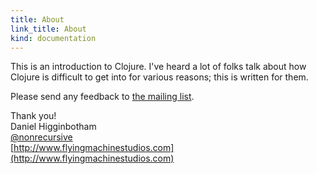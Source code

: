 ```yaml
--- 
title: About
link_title: About
kind: documentation
---
```


This is an introduction to Clojure. I've heard a lot of folks talk
about how Clojure is difficult to get into for various reasons; this
is written for them.

Please send any feedback to <a
href="mailto:brave-clojure@googlegroups.com"> the mailing list</a>.

Thank you!<br />
Daniel Higginbotham<br />
[@nonrecursive](https://twitter.com/nonrecursive)<br />
[http://www.flyingmachinestudios.com](http://www.flyingmachinestudios.com)
